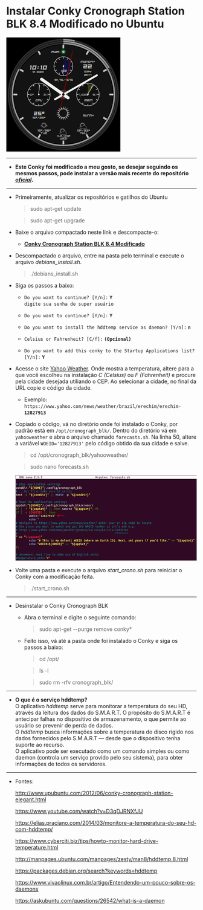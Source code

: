 Instalar Conky Cronograph Station BLK 8.4 Modificado no Ubuntu
===============================================

![](https://github.com/CristianAmbrosi/tutoriais/blob/master/images/conky-blk8.gif)

--------------------

- **Este Conky foi modificado a meu gosto, se desejar seguindo os mesmos passos, pode instalar a versão mais recente do repositório [*oficial*](https://github.com/drxspace/cronoconky).** 

--------------------

- Primeiramente, atualizar os repositórios e gatilhos do Ubuntu

	> sudo apt-get update

	> sudo apt-get upgrade

- Baixe o arquivo compactado neste link e descompacte-o:
	
	- [**Conky Cronograph Station BLK 8.4 Modificado**](/files/cronoconky-blk-8.0-modificado.tar.gz?raw=true)

- Descompactado o arquivo, entre na pasta pelo terminal e execute o arquivo *debians_install.sh*.

	> ./debians_install.sh

- Siga os passos a baixo:

	- `Do you want to continue? [Y/n]:` **`Y`**
	</br>`digite sua senha de super usuário`

	- `Do you want to continue? [Y/n]:` **`Y`**

	- `Do you want to install the hddtemp service as daemon? [Y/n]:` **`n`**

	- `Celsius or Fahrenheit? [C/f]:` **`(Opcional)`**

	- `Do you want to add this conky to the Startup Applications list? [Y/n]:` **`Y`**

- Acesse o site  [Yahoo Weather](https://www.yahoo.com/news/weather). Onde mostra a temperatura, altere para a que você escolheu na instalação *C (Celsius)* ou *F (Fahrenheit)* e procure pela cidade desejada utiliando o CEP. Ao selecionar a cidade, no final da URL copie o código da cidade.

	- Exemplo: `https://www.yahoo.com/news/weather/brazil/erechim/erechim-`**`12827913`**

- Copiado o código, vá no diretório onde foi instalado o Conky, por padrão está em `/opt/cronograph_blk/`. Dentro do diretório vá em `yahooweather` e abra o arquivo chamado `forecasts.sh`. Na linha 50, altere a variável `WOEID='12827913'` pelo código obtido da sua cidade e salve.

	> cd /opt/cronograph_blk/yahooweather/

	> sudo nano forecasts.sh

	![](https://github.com/CristianAmbrosi/tutoriais/blob/master/images/conky-forecasts.png)

- Volte uma pasta e execute o arquivo *start_crono.sh* para reiniciar o Conky com a modificação feita.

	> ./start_crono.sh

--------------------

- Desinstalar o Conky Cronograph BLK

	- Abra o terminal e digite o seguinte comando:

		> sudo apt-get --purge remove conky*

	- Feito isso, vá até a pasta onde foi instalado o Conky e siga os passos a baixo:

		> cd /opt/

		> ls -l

		> sudo rm -rfv cronograph_blk/

--------------------

- **O que é o serviço hddtemp?**</br>
O aplicativo *hddtemp* serve para monitorar a temperatura do seu HD, através da leitura dos dados do S.M.A.R.T. O propósito do S.M.A.R.T é antecipar falhas no dispositivo de armazenamento, o que permite ao usuário se prevenir de perda de dados.</br>
O *hddtemp* busca informações sobre a temperatura do disco rígido nos dados fornecidos pelo S.M.A.R.T — desde que o dispositivo tenha suporte ao recurso.</br>
O aplicativo pode ser executado como um comando simples ou como daemon (controla um serviço provido pelo seu sistema), para obter informações de todos os servidores.

--------------------

- Fontes:

	http://www.upubuntu.com/2012/06/conky-cronograph-station-elegant.html

	https://www.youtube.com/watch?v=D3qDJRNXfJU

	https://elias.praciano.com/2014/03/monitore-a-temperatura-do-seu-hd-com-hddtemp/

	https://www.cyberciti.biz/tips/howto-monitor-hard-drive-temperature.html

	http://manpages.ubuntu.com/manpages/zesty/man8/hddtemp.8.html

	https://packages.debian.org/search?keywords=hddtemp

	https://www.vivaolinux.com.br/artigo/Entendendo-um-pouco-sobre-os-daemons

	https://askubuntu.com/questions/26542/what-is-a-daemon
